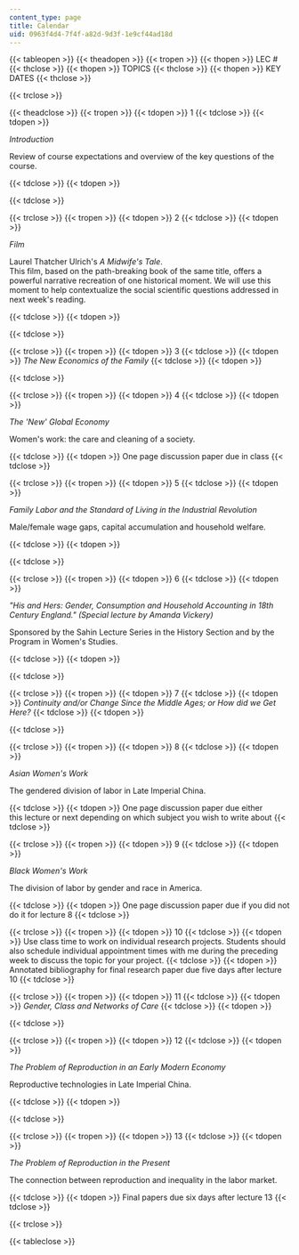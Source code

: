 ```yaml
---
content_type: page
title: Calendar
uid: 0963f4d4-7f4f-a82d-9d3f-1e9cf44ad18d
---
```


{{< tableopen >}}
{{< theadopen >}}
{{< tropen >}}
{{< thopen >}}
LEC #
{{< thclose >}}
{{< thopen >}}
TOPICS
{{< thclose >}}
{{< thopen >}}
KEY DATES
{{< thclose >}}

{{< trclose >}}

{{< theadclose >}}
{{< tropen >}}
{{< tdopen >}}
1
{{< tdclose >}}
{{< tdopen >}}


_Introduction_

Review of course expectations and overview of the key questions of the course.


{{< tdclose >}}
{{< tdopen >}}

{{< tdclose >}}

{{< trclose >}}
{{< tropen >}}
{{< tdopen >}}
2
{{< tdclose >}}
{{< tdopen >}}


_Film_

Laurel Thatcher Ulrich's _A Midwife's Tale_.  
This film, based on the path-breaking book of the same title, offers a powerful narrative recreation of one historical moment. We will use this moment to help contextualize the social scientific questions addressed in next week's reading.


{{< tdclose >}}
{{< tdopen >}}

{{< tdclose >}}

{{< trclose >}}
{{< tropen >}}
{{< tdopen >}}
3
{{< tdclose >}}
{{< tdopen >}}
_The New Economics of the Family_
{{< tdclose >}}
{{< tdopen >}}

{{< tdclose >}}

{{< trclose >}}
{{< tropen >}}
{{< tdopen >}}
4
{{< tdclose >}}
{{< tdopen >}}


_The 'New' Global Economy_

Women's work: the care and cleaning of a society.


{{< tdclose >}}
{{< tdopen >}}
One page discussion paper due in class
{{< tdclose >}}

{{< trclose >}}
{{< tropen >}}
{{< tdopen >}}
5
{{< tdclose >}}
{{< tdopen >}}


_Family Labor and the Standard of Living in the Industrial Revolution_

Male/female wage gaps, capital accumulation and household welfare.


{{< tdclose >}}
{{< tdopen >}}

{{< tdclose >}}

{{< trclose >}}
{{< tropen >}}
{{< tdopen >}}
6
{{< tdclose >}}
{{< tdopen >}}


_"His and Hers: Gender, Consumption and Household Accounting in 18th Century England." (Special lecture by Amanda Vickery)_

Sponsored by the Sahin Lecture Series in the History Section and by the Program in Women's Studies.


{{< tdclose >}}
{{< tdopen >}}

{{< tdclose >}}

{{< trclose >}}
{{< tropen >}}
{{< tdopen >}}
7
{{< tdclose >}}
{{< tdopen >}}
_Continuity and/or Change Since the Middle Ages; or How did we Get Here?_
{{< tdclose >}}
{{< tdopen >}}

{{< tdclose >}}

{{< trclose >}}
{{< tropen >}}
{{< tdopen >}}
8
{{< tdclose >}}
{{< tdopen >}}


_Asian Women's Work_

The gendered division of labor in Late Imperial China.


{{< tdclose >}}
{{< tdopen >}}
One page discussion paper due either this lecture or next depending on which subject you wish to write about
{{< tdclose >}}

{{< trclose >}}
{{< tropen >}}
{{< tdopen >}}
9
{{< tdclose >}}
{{< tdopen >}}


_Black Women's Work_

The division of labor by gender and race in America.


{{< tdclose >}}
{{< tdopen >}}
One page discussion paper due if you did not do it for lecture 8
{{< tdclose >}}

{{< trclose >}}
{{< tropen >}}
{{< tdopen >}}
10
{{< tdclose >}}
{{< tdopen >}}
Use class time to work on individual research projects. Students should also schedule individual appointment times with me during the preceding week to discuss the topic for your project.
{{< tdclose >}}
{{< tdopen >}}
Annotated bibliography for final research paper due five days after lecture 10
{{< tdclose >}}

{{< trclose >}}
{{< tropen >}}
{{< tdopen >}}
11
{{< tdclose >}}
{{< tdopen >}}
_Gender, Class and Networks of Care_
{{< tdclose >}}
{{< tdopen >}}

{{< tdclose >}}

{{< trclose >}}
{{< tropen >}}
{{< tdopen >}}
12
{{< tdclose >}}
{{< tdopen >}}


_The Problem of Reproduction in an Early Modern Economy_

Reproductive technologies in Late Imperial China.


{{< tdclose >}}
{{< tdopen >}}

{{< tdclose >}}

{{< trclose >}}
{{< tropen >}}
{{< tdopen >}}
13
{{< tdclose >}}
{{< tdopen >}}


_The Problem of Reproduction in the Present_

The connection between reproduction and inequality in the labor market.


{{< tdclose >}}
{{< tdopen >}}
Final papers due six days after lecture 13
{{< tdclose >}}

{{< trclose >}}

{{< tableclose >}}